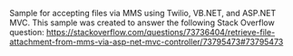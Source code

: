 Sample for accepting files via MMS using Twilio, VB.NET, and ASP.NET MVC.
This sample was created to answer the following Stack Overflow question: https://stackoverflow.com/questions/73736404/retrieve-file-attachment-from-mms-via-asp-net-mvc-controller/73795473#73795473
